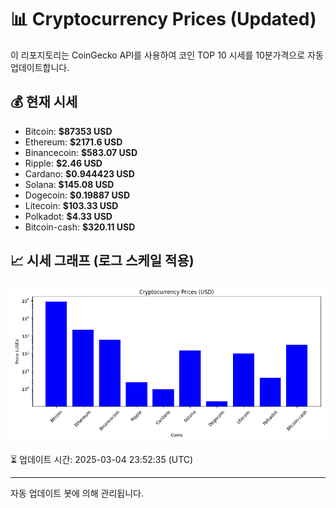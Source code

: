 
# 📊 Cryptocurrency Prices (Updated)

이 리포지토리는 CoinGecko API를 사용하여 코인 TOP 10 시세를 10분가격으로 자동 업데이트합니다.

## 💰 현재 시세
- Bitcoin: **$87353 USD**
- Ethereum: **$2171.6 USD**
- Binancecoin: **$583.07 USD**
- Ripple: **$2.46 USD**
- Cardano: **$0.944423 USD**
- Solana: **$145.08 USD**
- Dogecoin: **$0.19887 USD**
- Litecoin: **$103.33 USD**
- Polkadot: **$4.33 USD**
- Bitcoin-cash: **$320.11 USD**

## 📈 시세 그래프 (로그 스케일 적용)
![Crypto Prices](crypto_prices.png)

⏳ 업데이트 시간: 2025-03-04 23:52:35 (UTC)

---
자동 업데이트 봇에 의해 관리됩니다.
